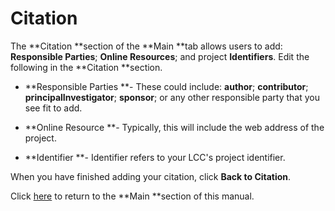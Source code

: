 # Citation

The **Citation **section of the **Main **tab allows users to add: **Responsible Parties**; **Online Resources**; and project **Identifiers**. Edit the following in the **Citation **section.

* **Responsible Parties **- These could include: **author**; **contributor**; **principalInvestigator**; **sponsor**; or any other responsible party that you see fit to add.

* **Online Resource **- Typically, this will include the web address of the project.

* **Identifier **- Identifier refers to your LCC's project identifier.

When you have finished adding your citation, click **Back to Citation**.

Click [here](/projects/main/main.md#citations) to return to the **Main **section of this manual.

